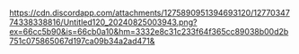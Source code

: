 https://cdn.discordapp.com/attachments/1275890951394693120/1277034774338338816/Untitled120_20240825003943.png?ex=66cc5b90&is=66cb0a10&hm=3332e8c31c233f64f365cc89038b00d2b751c075865067d197ca09b34a2ad471&
